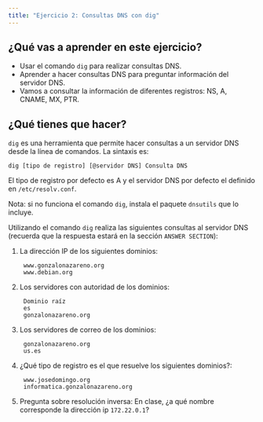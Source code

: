 ```yaml
---
title: "Ejercicio 2: Consultas DNS con dig"
---
```


## ¿Qué vas a aprender en este ejercicio?

* Usar el comando `dig` para realizar consultas DNS.
* Aprender a hacer consultas DNS para preguntar información del servidor DNS.
* Vamos a consultar la información de diferentes registros: NS, A, CNAME, MX, PTR.

## ¿Qué tienes que hacer?

`dig` es una herramienta que permite hacer consultas a un servidor DNS desde la línea de comandos. La sintaxis es:

	dig [tipo de registro] [@servidor DNS] Consulta DNS

El tipo de registro por defecto es A y el servidor DNS por defecto el definido en `/etc/resolv.conf`.

Nota: si no funciona el comando `dig`, instala el paquete `dnsutils` que lo incluye.

Utilizando el comando `dig` realiza las siguientes consultas al servidor DNS (recuerda que la respuesta estará en la sección `ANSWER SECTION`):

1. La dirección IP de los siguientes dominios:

		www.gonzalonazareno.org
		www.debian.org

2. Los servidores con autoridad de los dominios:

		Dominio raíz
		es
		gonzalonazareno.org

3. Los servidores de correo de los dominios:

		gonzalonazareno.org
		us.es

4. ¿Qué tipo de registro es el que resuelve los siguientes dominios?:

		www.josedomingo.org
		informatica.gonzalonazareno.org

5. Pregunta sobre resolución inversa: En clase, ¿a qué nombre corresponde la dirección ip `172.22.0.1`?

